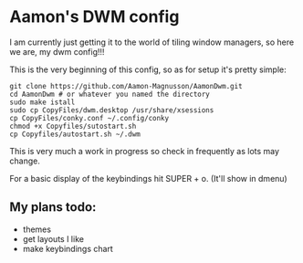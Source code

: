 # Aamon's DWM config

I am currently just getting it to the world of tiling window managers, so here we are, my dwm config!!!

This is the very beginning of this config, so as for setup it's pretty simple:

```
git clone https://github.com/Aamon-Magnusson/AamonDwm.git
cd AamonDwm # or whatever you named the directory
sudo make istall
sudo cp CopyFiles/dwm.desktop /usr/share/xsessions
cp CopyFiles/conky.conf ~/.config/conky
chmod +x Copyfiles/sutostart.sh
cp Copyfiles/autostart.sh ~/.dwm
```

This is very much a work in progress so check in frequently as lots may change.

For a basic display of the keybindings hit SUPER + o. (It'll show in dmenu)

## My plans todo:

- themes
- get layouts I like
- make keybindings chart
